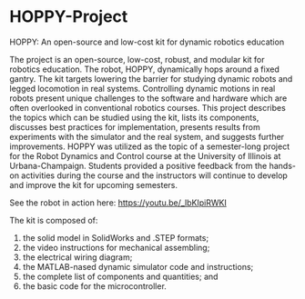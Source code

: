 # HOPPY-Project
HOPPY: An open-source and low-cost kit for dynamic robotics education

The project is an open-source, low-cost, robust, and modular kit for robotics education. The robot, HOPPY, dynamically hops around a fixed gantry. The kit targets lowering the barrier for studying dynamic robots and legged locomotion in real systems. Controlling dynamic motions in real robots present unique challenges to the software and hardware which are often overlooked in conventional robotics courses. This project describes the topics which can be studied using the kit, lists its components, discusses best practices for implementation, presents results from experiments with the simulator and the real system, and suggests further improvements. HOPPY was utilized as the topic of a semester-long project for the Robot Dynamics and Control course at the University of Illinois at Urbana-Champaign. Students provided a positive feedback from the hands-on activities during the course and the instructors will continue to develop and improve the kit for upcoming semesters.

See the robot in action here: https://youtu.be/_lbKIpiRWKI

The kit is composed of:
1) the solid model in SolidWorks and .STEP formats;
2) the video instructions for mechanical assembling;
3) the electrical wiring diagram;
4) the MATLAB-nased dynamic simulator code and instructions;
5) the complete list of components and quantities; and
6) the basic code for the microcontroller.
